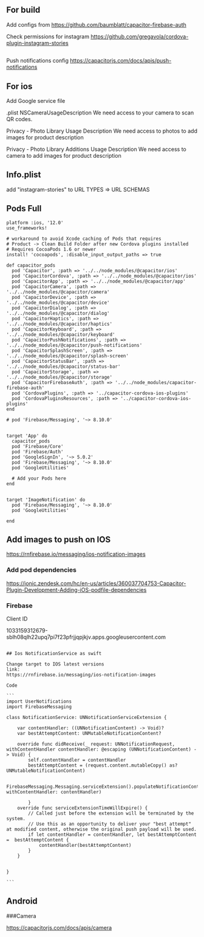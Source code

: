 ## For build

Add configs from https://github.com/baumblatt/capacitor-firebase-auth

Check permissions for instagram
https://github.com/gregavola/cordova-plugin-instagram-stories

##

Push notifications config
https://capacitorjs.com/docs/apis/push-notifications

## For ios

Add Google service file

.plist
NSCameraUsageDescription
We need access to your camera to scan QR codes.

Privacy - Photo Library Usage Description
We need access to photos to add images for product description

Privacy - Photo Library Additions Usage Description
We need access to camera to add images for product description

## Info.plist

add "instagram-stories" to URL TYPES => URL SCHEMAS

## Pods Full

```
platform :ios, '12.0'
use_frameworks!

# workaround to avoid Xcode caching of Pods that requires
# Product -> Clean Build Folder after new Cordova plugins installed
# Requires CocoaPods 1.6 or newer
install! 'cocoapods', :disable_input_output_paths => true

def capacitor_pods
  pod 'Capacitor', :path => '../../node_modules/@capacitor/ios'
  pod 'CapacitorCordova', :path => '../../node_modules/@capacitor/ios'
  pod 'CapacitorApp', :path => '../../node_modules/@capacitor/app'
  pod 'CapacitorCamera', :path => '../../node_modules/@capacitor/camera'
  pod 'CapacitorDevice', :path => '../../node_modules/@capacitor/device'
  pod 'CapacitorDialog', :path => '../../node_modules/@capacitor/dialog'
  pod 'CapacitorHaptics', :path => '../../node_modules/@capacitor/haptics'
  pod 'CapacitorKeyboard', :path => '../../node_modules/@capacitor/keyboard'
  pod 'CapacitorPushNotifications', :path => '../../node_modules/@capacitor/push-notifications'
  pod 'CapacitorSplashScreen', :path => '../../node_modules/@capacitor/splash-screen'
  pod 'CapacitorStatusBar', :path => '../../node_modules/@capacitor/status-bar'
  pod 'CapacitorStorage', :path => '../../node_modules/@capacitor/storage'
  pod 'CapacitorFirebaseAuth', :path => '../../node_modules/capacitor-firebase-auth'
  pod 'CordovaPlugins', :path => '../capacitor-cordova-ios-plugins'
  pod 'CordovaPluginsResources', :path => '../capacitor-cordova-ios-plugins'
end

# pod 'Firebase/Messaging', '~> 8.10.0'


target 'App' do
  capacitor_pods
  pod 'Firebase/Core'
  pod 'Firebase/Auth'
  pod 'GoogleSignIn', '~> 5.0.2'
  pod 'Firebase/Messaging', '~> 8.10.0'
  pod 'GoogleUtilities'

  # Add your Pods here
end


target 'ImageNotification' do
  pod 'Firebase/Messaging', '~> 8.10.0'
  pod 'GoogleUtilities'

end

```

## Add images to push on IOS

https://rnfirebase.io/messaging/ios-notification-images

### Add pod dependencies

https://ionic.zendesk.com/hc/en-us/articles/360037704753-Capacitor-Plugin-Development-Adding-iOS-podfile-dependencies

### Firebase

Client ID

1033159312679-sblh08qlh22upq7pi7f23pfrjjqpjkjv.apps.googleusercontent.com

````

## Ios NotificationService as swift

Change target to IOS latest versions
link:
https://rnfirebase.io/messaging/ios-notification-images

Code

```
import UserNotifications
import FirebaseMessaging

class NotificationService: UNNotificationServiceExtension {

    var contentHandler: ((UNNotificationContent) -> Void)?
    var bestAttemptContent: UNMutableNotificationContent?

    override func didReceive(_ request: UNNotificationRequest, withContentHandler contentHandler: @escaping (UNNotificationContent) -> Void) {
        self.contentHandler = contentHandler
        bestAttemptContent = (request.content.mutableCopy() as? UNMutableNotificationContent)

            FirebaseMessaging.Messaging.serviceExtension().populateNotificationContent(self.bestAttemptContent!, withContentHandler: contentHandler)

        }
    override func serviceExtensionTimeWillExpire() {
        // Called just before the extension will be terminated by the system.
        // Use this as an opportunity to deliver your "best attempt" at modified content, otherwise the original push payload will be used.
        if let contentHandler = contentHandler, let bestAttemptContent =  bestAttemptContent {
            contentHandler(bestAttemptContent)
        }
    }


}

```
````

## Android

###Camera

https://capacitorjs.com/docs/apis/camera

